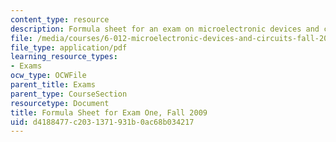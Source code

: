 ```yaml
---
content_type: resource
description: Formula sheet for an exam on microelectronic devices and circuits.
file: /media/courses/6-012-microelectronic-devices-and-circuits-fall-2009/d4188477c2031371931b0ac68b034217_MIT6_012F09_exam1_formula.pdf
file_type: application/pdf
learning_resource_types:
- Exams
ocw_type: OCWFile
parent_title: Exams
parent_type: CourseSection
resourcetype: Document
title: Formula Sheet for Exam One, Fall 2009
uid: d4188477-c203-1371-931b-0ac68b034217
---
```

